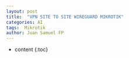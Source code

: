 ```yaml
---
layout: post
title:  "VPN SITE TO SITE WIREGUARD MIKROTIK"
categories: AI
tags:  Mikrotik
author: Juan Samuel FP
---
```


* content
{:toc}